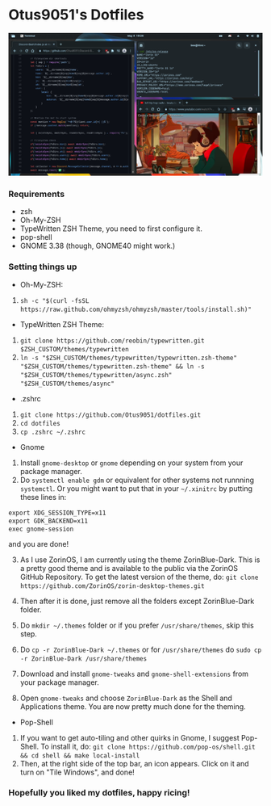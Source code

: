 # Otus9051's Dotfiles
![scrsht](https://raw.githubusercontent.com/Otus9051/dotfiles/main/res/result.png)
### Requirements
* zsh
* Oh-My-ZSH
* TypeWritten ZSH Theme, you need to first configure it.
* pop-shell
* GNOME 3.38 (though, GNOME40 might work.)
### Setting things up
* Oh-My-ZSH:
1. `sh -c "$(curl -fsSL https://raw.github.com/ohmyzsh/ohmyzsh/master/tools/install.sh)"`
* TypeWritten ZSH Theme:
1. `git clone https://github.com/reobin/typewritten.git $ZSH_CUSTOM/themes/typewritten`
2. `ln -s "$ZSH_CUSTOM/themes/typewritten/typewritten.zsh-theme" "$ZSH_CUSTOM/themes/typewritten.zsh-theme" && ln -s "$ZSH_CUSTOM/themes/typewritten/async.zsh" "$ZSH_CUSTOM/themes/async"`
* .zshrc
1. `git clone https://github.com/Otus9051/dotfiles.git`
2. `cd dotfiles`
3. `cp .zshrc ~/.zshrc`
* Gnome
1. Install `gnome-desktop` or `gnome` depending on your system from your package manager.
2. Do `systemctl enable gdm` or equivalent for other systems not runnning `systemctl`. Or you might want to put that in your `~/.xinitrc` by putting these lines in:
```
export XDG_SESSION_TYPE=x11
export GDK_BACKEND=x11
exec gnome-session
```
and you are done!

3. As I use ZorinOS, I am currently using the theme ZorinBlue-Dark. This is a pretty good theme and is available to the public via the ZorinOS GitHub Repository. To get the latest version of the theme, do: 
`git clone https://github.com/ZorinOS/zorin-desktop-themes.git`

4. Then after it is done, just remove all the folders except ZorinBlue-Dark folder. 
5. Do `mkdir ~/.themes` folder or if you prefer `/usr/share/themes`, skip this step.
6. Do `cp -r ZorinBlue-Dark ~/.themes` or for `/usr/share/themes` do `sudo cp -r ZorinBlue-Dark /usr/share/themes`
7. Download and install `gnome-tweaks` and `gnome-shell-extensions` from your package manager.
8. Open `gnome-tweaks` and choose `ZorinBlue-Dark` as the Shell and Applications theme. You are now pretty much done for the theming.
* Pop-Shell
1. If you want to get auto-tiling and other quirks in Gnome, I suggest Pop-Shell. To install it, do:
`git clone https://github.com/pop-os/shell.git && cd shell && make local-install`
2. Then, at the right side of the top bar, an icon appears. Click on it and turn on "Tile Windows", and done!
### Hopefully you liked my dotfiles, happy ricing!
